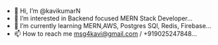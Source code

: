 - 👋 Hi, I’m @kavikumarN
- 👀 I’m interested in Backend focused MERN Stack Developer...
- 🌱 I’m currently learning MERN,AWS, Postgres SQl, Redis, Firebase...
- 📫 How to reach me msg4kavi@gmail.com / +919025247848...
